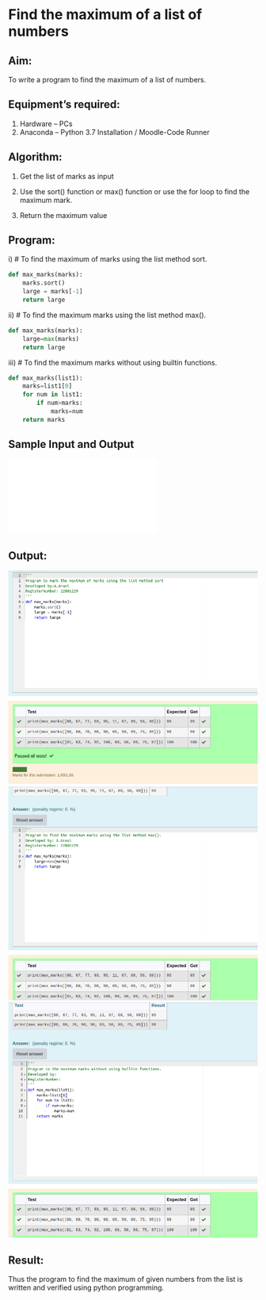 # Find the maximum of a list of numbers

## Aim:

To write a program to find the maximum of a list of numbers.

## Equipment’s required:

1.	Hardware – PCs
2.	Anaconda – Python 3.7 Installation / Moodle-Code Runner

## Algorithm:

1.	Get the list of marks as input

2.	Use the sort() function or max() function or use the for loop to find the maximum mark.

3.	Return the maximum value

## Program:

i)	# To find the maximum of marks using the list method sort.
```Python
def max_marks(marks):
    marks.sort()
    large = marks[-1]
    return large


```

ii)	# To find the maximum marks using the list method max().
```Python
def max_marks(marks):
    large=max(marks)
    return large


```

iii) # To find the maximum marks without using builtin functions.
```Python
def max_marks(list1):
    marks=list1[0]
    for num in list1:
        if num>marks:
            marks=num
    return marks


```
## Sample Input and Output
![](./README.md)

## Output:
![](./MAX1.png)
![](./MAX2.png)
![](./MAX3.png)


## Result:

Thus the program to find the maximum of given numbers from the list is written and verified using python programming.
